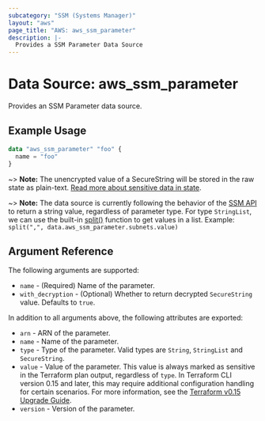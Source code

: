 ```yaml
---
subcategory: "SSM (Systems Manager)"
layout: "aws"
page_title: "AWS: aws_ssm_parameter"
description: |-
  Provides a SSM Parameter Data Source
---
```


# Data Source: aws_ssm_parameter

Provides an SSM Parameter data source.

## Example Usage

```terraform
data "aws_ssm_parameter" "foo" {
  name = "foo"
}
```

~> **Note:** The unencrypted value of a SecureString will be stored in the raw state as plain-text.
[Read more about sensitive data in state](https://www.terraform.io/docs/state/sensitive-data.html).

~> **Note:** The data source is currently following the behavior of the [SSM API](https://docs.aws.amazon.com/sdk-for-go/api/service/ssm/#Parameter) to return a string value, regardless of parameter type. For type `StringList`, we can use the built-in [split()](https://www.terraform.io/docs/configuration/functions/split.html) function to get values in a list. Example: `split(",", data.aws_ssm_parameter.subnets.value)`

## Argument Reference

The following arguments are supported:

* `name` - (Required) Name of the parameter.
* `with_decryption` - (Optional) Whether to return decrypted `SecureString` value. Defaults to `true`.

In addition to all arguments above, the following attributes are exported:

* `arn` - ARN of the parameter.
* `name` - Name of the parameter.
* `type` - Type of the parameter. Valid types are `String`, `StringList` and `SecureString`.
* `value` - Value of the parameter. This value is always marked as sensitive in the Terraform plan output, regardless of `type`. In Terraform CLI version 0.15 and later, this may require additional configuration handling for certain scenarios. For more information, see the [Terraform v0.15 Upgrade Guide](https://www.terraform.io/upgrade-guides/0-15.html#sensitive-output-values).
* `version` - Version of the parameter.
